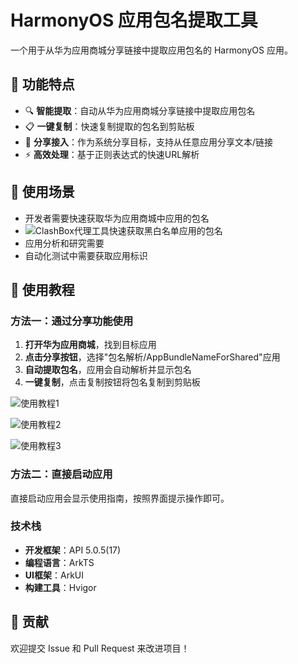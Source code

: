 # HarmonyOS 应用包名提取工具

一个用于从华为应用商城分享链接中提取应用包名的 HarmonyOS 应用。

## 📱 功能特点

- 🔍 **智能提取**：自动从华为应用商城分享链接中提取应用包名
- 📋 **一键复制**：快速复制提取的包名到剪贴板
- 🚀 **分享接入**：作为系统分享目标，支持从任意应用分享文本/链接
- ⚡ **高效处理**：基于正则表达式的快速URL解析

## 🎯 使用场景

- 开发者需要快速获取华为应用商城中应用的包名
- ![ClashBox代理工具](https://github.com/xiaobaigroup/ClashBox)快速获取黑白名单应用的包名
- 应用分析和研究需要
- 自动化测试中需要获取应用标识

## 📖 使用教程

### 方法一：通过分享功能使用

1. **打开华为应用商城**，找到目标应用
2. **点击分享按钮**，选择"包名解析/AppBundleNameForShared"应用
3. **自动提取包名**，应用会自动解析并显示包名
4. **一键复制**，点击复制按钮将包名复制到剪贴板

![使用教程1](https://github.com/user-attachments/assets/014d02cf-93ca-4bae-9df0-dbd232eeb647)

![使用教程2](https://github.com/user-attachments/assets/39fceabb-f993-4aea-8137-28a967a2d4c9)

![使用教程3](https://github.com/user-attachments/assets/a0a3427e-9ca6-4410-bcae-e3a70e1b4122)

### 方法二：直接启动应用

直接启动应用会显示使用指南，按照界面提示操作即可。

### 技术栈

- **开发框架**：API 5.0.5(17)
- **编程语言**：ArkTS
- **UI框架**：ArkUI
- **构建工具**：Hvigor

## 🤝 贡献

欢迎提交 Issue 和 Pull Request 来改进项目！
